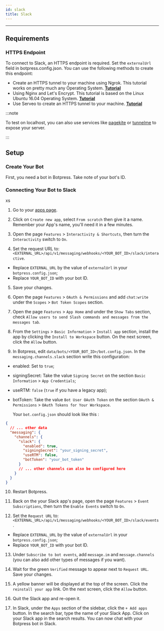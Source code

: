 ```yaml
---
id: slack
title: Slack
---
```


--------------------

## Requirements

### HTTPS Endpoint

To connect to Slack, an HTTPS endpoint is required. Set the `externalUrl` field in botpress.config.json. You can use the following methods to create this endpoint:

- Create an HTTPS tunnel to your machine using Ngrok. This tutorial works on pretty much any Operating System. [**Tutorial**](https://api.slack.com/tutorials/tunneling-with-ngrok)
- Using Nginx and Let's Encrypt. This tutorial is based on the Linux Ubuntu 16.04 Operating System. [**Tutorial**](https://www.digitalocean.com/community/tutorials/how-to-secure-nginx-with-let-s-encrypt-on-ubuntu-16-04)
- Use Serveo to create an HTTPS tunnel to your machine. [**Tutorial**](https://medium.com/automationmaster/how-to-forward-my-local-port-to-public-using-serveo-4979f352a3bf)

:::note

To test on localhost, you can also use services like [pagekite](https://pagekite.net/) or [tunnelme](https://localtunnel.github.io/www/) to expose your server.

:::

## Setup

### Create Your Bot

First, you need a bot in Botpress. Take note of your bot's ID.

### Connecting Your Bot to Slack
xs
1. Go to your [apps page](https://api.slack.com/apps).

2. Click on `Create new app`, select `From scratch` then give it a name. Remember your App's name, you'll need it in a few minutes.

3. Open the page `Features` > `Interactivity & Shortcuts`, then turn the `Interactivity` switch to `On`.

4. Set the request URL to: `<EXTERNAL_URL>/api/v1/messaging/webhooks/<YOUR_BOT_ID>/slack/interactive`.

- Replace `EXTERNAL_URL` by the value of `externalUrl` in your `botpress.config.json`;
- Replace `YOUR_BOT_ID` with your bot ID.

5. Save your changes.

6. Open the page `Features` > `OAuth & Permissions` and add `chat:write` under the `Scopes` > `Bot Token Scopes` section.

7. Open the page `Features` > `App Home` and under the `Show Tabs` section, check `Allow users to send Slash commands and messages from the messages tab`.

8. From the `Settings` > `Basic Information` > `Install app` section, install the app by clicking the `Install to Workspace` button. On the next screen, click the `Allow` button.

9. In Botpress, edit `data/bots/<YOUR_BOT_ID>/bot.config.json`. In the `messaging.channels.slack` section write this configuration:

- enabled: Set to `true`;
- signingSecret: Take the value `Signing Secret` on the section `Basic Information` > `App Credentials`;
- useRTM: `false` (`true` if you have a legacy app);
- botToken: Take the value `Bot User OAuth Token` on the section `OAuth & Permissions` > `OAuth Tokens for Your Workspace`.

  Your `bot.config.json` should look like this :

```json
{
  // ... other data
  "messaging": {
    "channels": {
      "slack": {
        "enabled": true,
        "signingSecret": "your_signing_secret",
        "useRTM": false,
        "botToken": "your_bot_token"
      }
      // ... other channels can also be configured here
    }
  }
}
```

10. Restart Botpress.

11. Back on the your Slack app's page, open the page `Features` > `Event Subscriptions`, then turn the `Enable Events` switch to `On`.

12. Set the `Request URL` to: `<EXTERNAL_URL>/api/v1/messaging/webhooks/<YOUR_BOT_ID>/slack/events`.

- Replace `EXTERNAL_URL` by the value of `externalUrl` in your `botpress.config.json`;
- Replace `YOUR_BOT_ID` with your bot ID.

13. Under `Subscribe to bot events`, add `message.im` and `message.channels` (you can also add other types of messages if you want).

14. Wait for the green `Verified` message to appear next to `Request URL`. Save your changes.

15. A yellow banner will be displayed at the top of the screen. Click the `reinstall your app` link. On the next screen, click the `Allow` button.

16. Quit the Slack app and re-open it.

17. In Slack, under the `Apps` section of the sidebar, click the `+ Add apps` button. In the search bar, type the name of your Slack App. Click on your Slack app in the search results. You can now chat with your Botpress bot in Slack.
